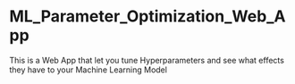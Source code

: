 # ML_Parameter_Optimization_Web_App
This is a Web App that let you tune Hyperparameters and see what effects they have to your Machine Learning Model
